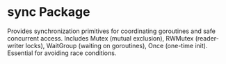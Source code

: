# sync Package

Provides synchronization primitives for coordinating goroutines and safe concurrent access. Includes Mutex (mutual exclusion), RWMutex (reader-writer locks), WaitGroup (waiting on goroutines), Once (one-time init). Essential for avoiding race conditions.